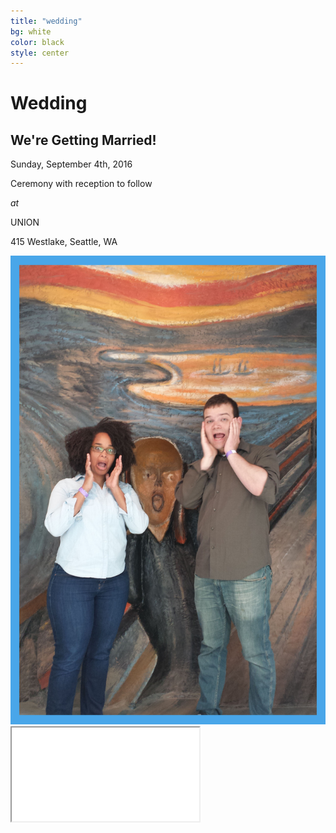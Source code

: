 ```yaml
---
title: "wedding"
bg: white
color: black
style: center
---
```


# Wedding

<div class="right">
    <h2>We're Getting Married!</h2>
    <p>Sunday, September 4th, 2016</p>
    <p>Ceremony with reception to follow</p>
    <p><em>at</em></p>
    <p>UNION</p>
    <p>415 Westlake, Seattle, WA</p>
</div>


<div>
    <img src="img/us/engagement_screaming_cropped_border.jpg" title="We're screaming from joy... if you're wondering" alt="We're screaming from joy if you're wondering">
</div>

<div class="icontain">
  <iframe src="//youtu.be/xvGFT0VrKq8" allowfullscreen></iframe>
</div>
